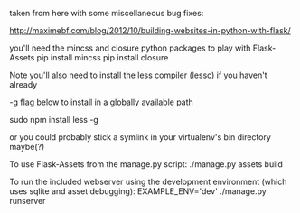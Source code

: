 taken from here with some miscellaneous bug fixes:

http://maximebf.com/blog/2012/10/building-websites-in-python-with-flask/

you'll need the mincss and closure python packages to play with Flask-Assets 
pip install mincss 
pip install closure

Note you'll also need to install the less compiler (lessc) if you haven't already

-g flag below to install in a globally available path

sudo npm install less -g

or you could probably stick a symlink in your virtualenv's bin directory maybe(?)

To use Flask-Assets from the manage.py script:
./manage.py assets build

To run the included webserver using the development environment (which uses sqlite and asset debugging):
EXAMPLE_ENV='dev' ./manage.py runserver
